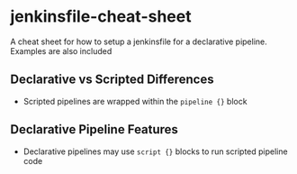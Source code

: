 jenkinsfile-cheat-sheet
==========
A cheat sheet for how to setup a jenkinsfile for a declarative pipeline. Examples are also included

Declarative vs Scripted Differences
-------------
* Scripted pipelines are wrapped within the `pipeline {}` block


Declarative Pipeline Features
-------------
* Declarative pipelines may use `script {}` blocks to run scripted pipeline code
  